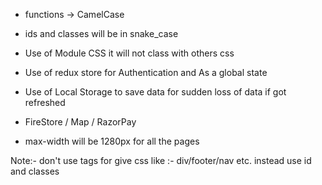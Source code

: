 - functions -> CamelCase
- ids and classes will be in snake_case
- Use of Module CSS it will not class with others css
- Use of redux store for Authentication and As a global state
- Use of Local Storage to save data for sudden loss of data if got refreshed
- FireStore / Map / RazorPay

- max-width will be 1280px for all the pages

Note:- don't use tags for give css like :- div/footer/nav etc.
instead use id and classes
